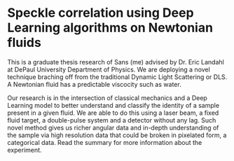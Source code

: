 # Speckle correlation using Deep Learning algorithms on Newtonian fluids

This is a graduate thesis research of Sans (me) advised by Dr. Eric Landahl at DePaul University Department of Physics. We are deploying a novel technique braching off from the traditional Dynamic Light Scattering or DLS. A Newtonian fluid has a predictable viscocity such as water. 

Our research is in the intersection of classical mechanics and a Deep Learning model to better understand and classify the identity of a sample present in a given fluid. We are able to do this using a laser beam, a fixed fluid target, a double-pulse system and a detector without any lag. Such novel method gives us richer angular data and in-depth understanding of the sample via high resolution data that could be broken in pixelated form, a categorical data. Read the summary for more information about the experiment. 
